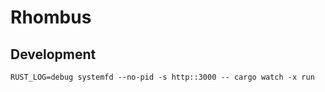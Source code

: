 # Rhombus

## Development

```
RUST_LOG=debug systemfd --no-pid -s http::3000 -- cargo watch -x run
```
